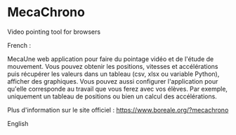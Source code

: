 # MecaChrono

Video pointing tool for browsers

French :

MecaUne web application pour faire du pointage vidéo et de l'étude de mouvement. Vous pouvez obtenir les positions, vitesses et accélérations puis récupérer les valeurs dans un tableau (csv, xlsx ou variable Python), afficher des graphiques. Vous pouvez aussi configurer l'application pour qu'elle corresponde au travail que vous ferez avec vos élèves. Par exemple, uniquement un tableau de positions ou bien un calcul des accélérations.

Plus d'information sur le site officiel : https://www.boreale.org/?mecachrono


English
